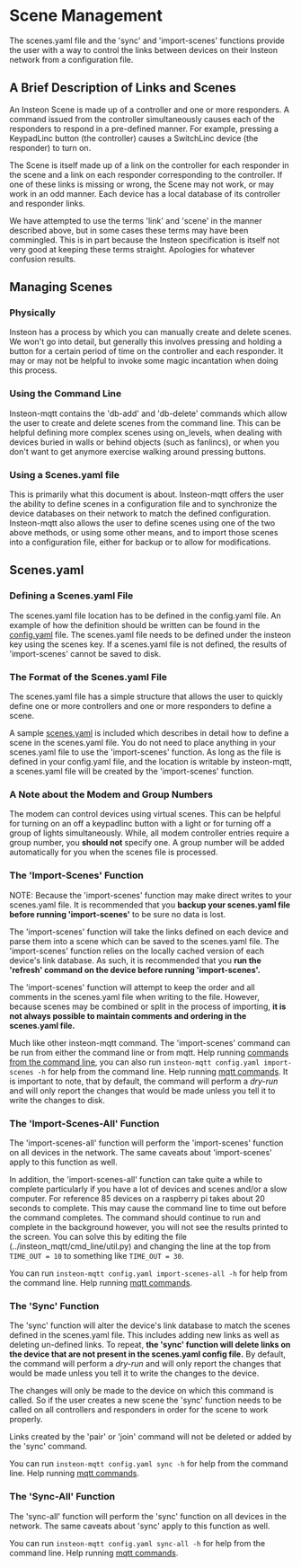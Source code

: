# Scene Management
The scenes.yaml file and the 'sync' and 'import-scenes' functions provide the
user with a way to control the links between devices on their Insteon network
from a configuration file.

## A Brief Description of Links and Scenes
An Insteon Scene is made up of a controller and one or more responders.  A
command issued from the controller simultaneously causes each of the responders
to respond in a pre-defined manner.  For example, pressing a KeypadLinc button
(the controller) causes a SwitchLinc device (the responder) to turn on.

The Scene is itself made up of a link on the controller for each responder in
the scene and a link on each responder corresponding to the controller.  If
one of these links is missing or wrong, the Scene may not work, or may work in
an odd manner.  Each device has a local database of its controller and responder
links.

We have attempted to use the terms 'link' and 'scene' in the manner described
above, but in some cases these terms may have been commingled. This is in
part because the Insteon specification is itself not very good at keeping these
terms straight.  Apologies for whatever confusion results.

## Managing Scenes
### Physically
Insteon has a process by which you can manually create and delete scenes. We
won't go into detail, but generally this involves pressing and holding a button
for a certain period of time on the controller and each responder.  It may or
may not be helpful to invoke some magic incantation when doing this process.

### Using the Command Line
Insteon-mqtt contains the 'db-add' and 'db-delete' commands which allow the
user to create and delete scenes from the command line. This can be helpful
defining more complex scenes using on_levels, when dealing with devices buried
in walls or behind objects (such as fanlincs), or when you don't want to get
anymore exercise walking around pressing buttons.

### Using a Scenes.yaml file
This is primarily what this document is about.  Insteon-mqtt offers the
user the ability to define scenes in a configuration file and to synchronize
the device databases on their network to match the defined configuration.
Insteon-mqtt also allows the user to define scenes using one of the two above
methods, or using some other means, and to import those scenes into a
configuration file, either for backup or to allow for modifications.

## Scenes.yaml
### Defining a Scenes.yaml File
The scenes.yaml file location has to be defined in the config.yaml file. An
example of how the definition should be written can be found in the
[config.yaml](../config.yaml) file.  The scenes.yaml file needs to be defined under
the insteon key using the scenes key. If a scenes.yaml file is not defined, the
results of 'import-scenes' cannot be saved to disk.

### The Format of the Scenes.yaml File
The scenes.yaml file has a simple structure that allows the user to quickly
define one or more controllers and one or more responders to define a scene.

A sample [scenes.yaml](../scenes.yaml) is included which describes in detail how
to define a scene in the scenes.yaml file.  You do not need to place anything
in your scenes.yaml file to use the 'import-scenes' function.  As long as the
file is defined in your config.yaml file, and the location is writable by
insteon-mqtt, a scenes.yaml file will be created by the 'import-scenes'
function.

### A Note about the Modem and Group Numbers
The modem can control devices using virtual scenes.  This can be helpful for
turning on an off a keypadlinc button with a light or for turning off a group
of lights simultaneously.  While, all modem controller entries require a group
number, you __should not__ specify one.  A group number will be added
automatically for you when the scenes file is processed.

### The 'Import-Scenes' Function
NOTE: Because the 'import-scenes' function may make direct writes to your
scenes.yaml file. It is recommended that you **backup your scenes.yaml file
before running 'import-scenes'** to be sure no data is lost.

The 'import-scenes' function will take the links defined on each device and
parse them into a scene which can be saved to the scenes.yaml file.  The
'import-scenes' function relies on the locally cached version of each device's
link database.  As such, it is recommended that you **run the 'refresh' command
on the device before running 'import-scenes'.**

The 'import-scenes' function will attempt to keep the order and all comments
in the scenes.yaml file when writing to the file.  However, because scenes
may be combined or split in the process of importing, **it is not always possible
to maintain comments and ordering in the scenes.yaml file.**

Much like other insteon-mqtt command.  The 'import-scenes' command can be run
from either the command line or from mqtt.  Help running [commands from the
command line](quick_start.md), you can also run `insteon-mqtt config.yaml
import-scenes -h` for help from the command line.  Help running [mqtt
commands](mqtt.md).  It is important to note, that by default, the command
will perform a *dry-run* and will only report the changes that would be made
unless you tell it to write the changes to disk.

### The 'Import-Scenes-All' Function
The 'import-scenes-all' function will perform the 'import-scenes' function on
all devices in the network.  The same caveats about 'import-scenes' apply to
this function as well.

In addition, the 'import-scenes-all' function can take quite a while to
complete particularly if you have a lot of devices and scenes and/or a slow
computer. For reference 85 devices on a raspberry pi takes about 20 seconds
to complete.  This may cause the command line to time out before the command
completes.  The command should continue to run and complete in the background
however, you will not see the results printed to the screen.  You can solve this
by editing the file (../insteon_mqtt/cmd_line/util.py) and changing the line at
the top from `TIME_OUT = 10` to something like `TIME_OUT = 30`.

You can run `insteon-mqtt config.yaml import-scenes-all -h` for help from the
command line.  Help running [mqtt commands](mqtt.md).

### The 'Sync' Function
The 'sync' function will alter the device's link database to match the scenes
defined in the scenes.yaml file.  This includes adding new links as well as
deleting un-defined links.  To repeat, **the 'sync' function will delete links
on the device that are not present in the scenes.yaml config file.**  By
default, the command will perform a *dry-run* and will only report the changes
that would be made unless you tell it to write the changes to the device.

The changes will only be made to the device on which this command is called.  So
if the user creates a new scene the 'sync' function needs to be called on all
controllers and responders in order for the scene to work properly.

Links created by the 'pair' or 'join' command will not be deleted or added by
the 'sync' command.

You can run `insteon-mqtt config.yaml sync -h` for help from the command line.
Help running [mqtt commands](docs/mqtt.md).

### The 'Sync-All' Function
The 'sync-all' function will perform the 'sync' function on all devices in the
network.  The same caveats about 'sync' apply to this function as well.

You can run `insteon-mqtt config.yaml sync-all -h` for help from the command
line. Help running [mqtt commands](docs/mqtt.md).
